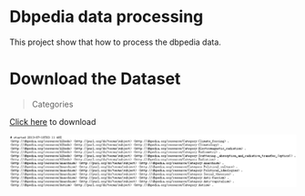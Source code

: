 # Dbpedia data processing
 This project show that how to process the dbpedia data.
 
# Download the Dataset

>Categories

<p><a href="http://downloads.dbpedia.org/3.9/en/article_categories_en.nt.bz2">Click here</a> to download</p>
<p><img src="images/category.jpg"></p>
